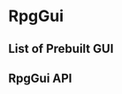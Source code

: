 # RpgGui

## List of Prebuilt GUI 

<!--@include: ../api/PrebuiltGui.md-->

## RpgGui API

<!--@include: ../api/RpgGui.md-->